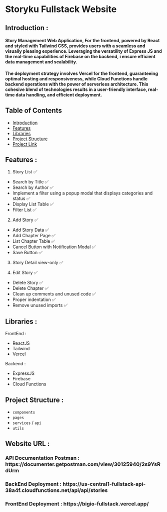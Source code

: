 # Storyku Fullstack Website

## <a name="introduction"></a> Introduction :
<h4>Story Management Web Application, For the frontend, powered by React and styled with Tailwind CSS, provides users with a seamless and visually pleasing experience. Leveraging the versatility of Express JS and the real-time capabilities of Firebase on the backend, i ensure efficient data management and scalability.</h1>
<h4>The deployment strategy involves Vercel for the frontend, guaranteeing optimal hosting and responsiveness, while Cloud Functions handle backend operations with the power of serverless architecture. This cohesive blend of technologies results in a user-friendly interface, real-time data handling, and efficient deployment. 
  
## Table of Contents</h4>

- [Introduction](#introduction)
- [Features](#features)
- [Libraries](#libraries)
- [Project Structure](#project-structures)
- [Project Link](#web-link)

## <a name="features"></a> Features :
1. Story List ✅ 
  - Search by Title ✅
  - Search by Author ✅
  - Implement a filter using a popup modal that displays categories and status ✅
  - Display List Table ✅
  - Filter List ✅

    
2. Add Story ✅
  - Add Story Data ✅
  - Add Chapter Page ✅
  - List Chapter Table ✅
  - Cancel Button with Notification Modal ✅
  - Save Button ✅

    
3. Story Detail view-only ✅

   
4. Edit Story ✅
  - Delete Story ✅
  - Delete Chapter ✅
- Clean up comments and unused code ✅
- Proper indentation ✅
- Remove unused imports ✅


## <a name="libraries"></a> Libraries :

 FrontEnd : 
- ReactJS
- Tailwind
- Vercel

 Backend : 
- ExpressJS 
- Firebase
- Cloud Functions


## <a name="project-structures"></a> Project Structure :
* `components`
* `pages`
* `services` / `api` 
* `utils`

## <a name="web-link"></a> Website URL :
<h3>API Documentation Postman : https://documenter.getpostman.com/view/30125940/2s9YsRdUrm </h3>
<h3>BackEnd Deployment : https://us-central1-fullstack-api-38a4f.cloudfunctions.net/api/api/stories </h3>
<h3>FrontEnd Deployment : https://bigio-fullstack.vercel.app/ </h3>
